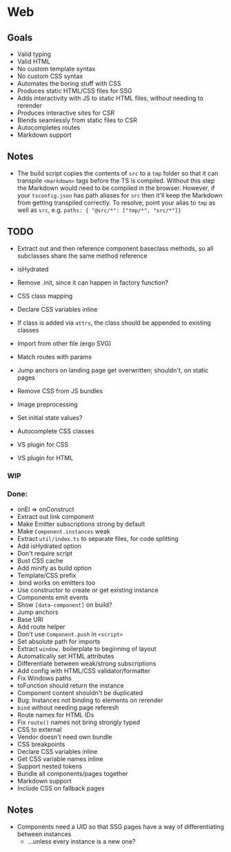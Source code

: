 # Web

## Goals

-	Valid typing
-	Valid HTML
-	No custom template syntax
-	No custom CSS syntax
-	Automates the boring stuff with CSS
-	Produces static HTML/CSS files for SSG
-	Adds interactivity with JS to static HTML files, without needing to rerender
-	Produces interactive sites for CSR
-	Blends seamlessly from static files to CSR
-	Autocompletes routes
-	Markdown support

## Notes

-	The build script copies the contents of `src` to a `tmp` folder so that it can transpile `<markdown>` tags before the TS is compiled. Without this step the Markdown would need to be compiled in the browser. However, if your `tsconfig.json` has path aliases for `src` then it'll keep the Markdown from getting transpiled correctly. To resolve, point your alias to `tmp` as well as `src`, e.g. `paths: { "@src/*": ["tmp/*", "src/*"]}`

## TODO

-	Extract out and then reference component baseclass methods, so all subclasses share the same method reference
-	isHydrated
-	Remove .init, since it can happen in factory function?

-	CSS class mapping
-	Declare CSS variables inline
-	If class is added via `attrs`, the class should be appended to existing classes
-	Import from other file (ergo SVG)

-	Match routes with params
-	Jump anchors on landing page get overwritten; shouldn't, on static pages
-	Remove CSS from JS bundles
-	Image preprocessing

-	Set initial state values?
-	Autocomplete CSS classes
-	VS plugin for CSS
-	VS plugin for HTML

### WIP

### Done:

-	onEl => onConstruct
-	Extract out link component
-	Make Emitter subscriptions strong by default
-	Make `Component.instances` weak
-	Extract `util/index.ts` to separate files, for code splitting
-	Add isHydrated option
-	Don't require script
-	Bust CSS cache
-	Add minify as build option
-	Template/CSS prefix
-	.bind works on emitters too
-	Use constructor to create or get existing instance
-	Components emit events
-	Show `[data-component]` on build?
-	Jump anchors
-	Base URI
-	Add route helper
-	Don't use `Component.push` in `<script>`
-	Set absolute path for imports
-	Extract `window.` boilerplate to beginning of layout
-	Automatically set HTML attributes
-	Differentiate between weak/strong subscriptions
-	Add config with HTML/CSS validator/formatter
-	Fix Windows paths
-	toFunction should return the instance
-	Component content shouldn't be duplicated
-	Bug: Instances not binding to elements on rerender
-	`bind` without needing page referesh
-	Route names for HTML IDs
-	Fix `route()` names not bring strongly typed
-	CSS to external
-	Vendor doesn't need own bundle
-	CSS breakpoints
-	Declare CSS variables inline
-	Get CSS variable names inline
-	Support nested tokens
-	Bundle all components/pages together
-	Markdown support
-	Include CSS on fallback pages

## Notes

-	Components need a UID so that SSG pages have a way of differentiating between instances
	-	...unless every instance is a new one?
